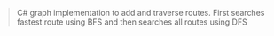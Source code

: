 >C# graph implementation to add and traverse routes.
>First searches fastest route using BFS and then searches all routes using DFS